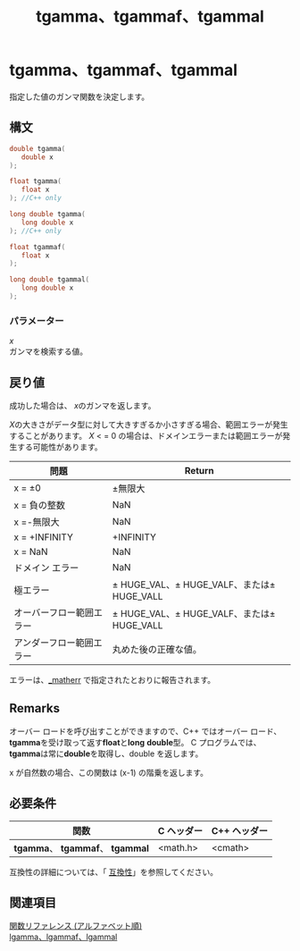 ﻿---
title: tgamma、tgammaf、tgammal
ms.date: 04/05/2018
api_name:
- tgamma
- tgammaf
- tgammal
api_location:
- msvcrt.dll
- msvcr80.dll
- msvcr90.dll
- msvcr100.dll
- msvcr100_clr0400.dll
- msvcr110.dll
- msvcr110_clr0400.dll
- msvcr120.dll
- msvcr120_clr0400.dll
- ucrtbase.dll
- api-ms-win-crt-math-l1-1-0.dll
api_type:
- DLLExport
topic_type:
- apiref
f1_keywords:
- tgamma
- tgammaf
- tgammal
- math/tgamma
- math/tgammaf
- math/tgammal
helpviewer_keywords:
- tgamma function
- tgammaf function
- tgammal function
ms.assetid: f1bd2681-8af2-48a9-919d-5358fd068acd
ms.openlocfilehash: 02926fa49bbabeb9cf532f53cfa6e30a77805e70
ms.sourcegitcommit: f19474151276d47da77cdfd20df53128fdcc3ea7
ms.translationtype: MT
ms.contentlocale: ja-JP
ms.lasthandoff: 09/12/2019
ms.locfileid: "70946208"
---
# <a name="tgamma-tgammaf-tgammal"></a>tgamma、tgammaf、tgammal

指定した値のガンマ関数を決定します。

## <a name="syntax"></a>構文

```C
double tgamma(
   double x
);

float tgamma(
   float x
); //C++ only

long double tgamma(
   long double x
); //C++ only

float tgammaf(
   float x
);

long double tgammal(
   long double x
);
```

### <a name="parameters"></a>パラメーター

*x*<br/>
ガンマを検索する値。

## <a name="return-value"></a>戻り値

成功した場合は、 *x*のガンマを返します。

*X*の大きさがデータ型に対して大きすぎるか小さすぎる場合、範囲エラーが発生することがあります。 *X* < = 0 の場合は、ドメインエラーまたは範囲エラーが発生する可能性があります。

|問題|Return|
|-----------|------------|
|x = ±0|±無限大|
|x = 負の整数|NaN|
|x =-無限大|NaN|
|x = +INFINITY|+INFINITY|
|x = NaN|NaN|
|ドメイン エラー|NaN|
|極エラー|± HUGE_VAL、± HUGE_VALF、または± HUGE_VALL|
|オーバーフロー範囲エラー|± HUGE_VAL、± HUGE_VALF、または± HUGE_VALL|
|アンダーフロー範囲エラー|丸めた後の正確な値。|

エラーは、[_matherr](matherr.md) で指定されたとおりに報告されます。

## <a name="remarks"></a>Remarks

オーバー ロードを呼び出すことができますので、C++ ではオーバー ロード、 **tgamma**を受け取って返す**float**と**long** **double**型。 C プログラムでは、 **tgamma**は常に**double**を取得し、double を返します。

x が自然数の場合、この関数は (x-1) の階乗を返します。

## <a name="requirements"></a>必要条件

|関数|C ヘッダー|C++ ヘッダー|
|--------------|--------------|------------------|
|**tgamma**、 **tgammaf**、 **tgammal**|\<math.h>|\<cmath>|

互換性の詳細については、「 [互換性](../../c-runtime-library/compatibility.md)」を参照してください。

## <a name="see-also"></a>関連項目

[関数リファレンス (アルファベット順)](crt-alphabetical-function-reference.md)<br/>
[lgamma、lgammaf、lgammal](lgamma-lgammaf-lgammal.md)<br/>
